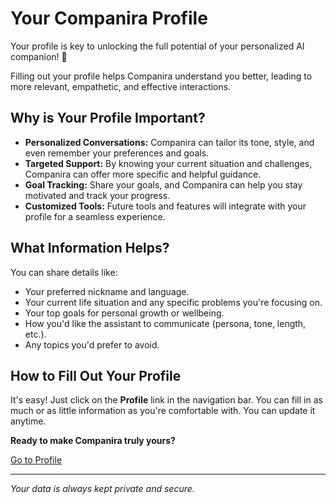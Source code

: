 # Your Companira Profile

Your profile is key to unlocking the full potential of your personalized AI companion! 🔑

Filling out your profile helps Companira understand you better, leading to more relevant, empathetic, and effective interactions.

## Why is Your Profile Important?

*   **Personalized Conversations:** Companira can tailor its tone, style, and even remember your preferences and goals.
*   **Targeted Support:** By knowing your current situation and challenges, Companira can offer more specific and helpful guidance.
*   **Goal Tracking:** Share your goals, and Companira can help you stay motivated and track your progress.
*   **Customized Tools:** Future tools and features will integrate with your profile for a seamless experience.

## What Information Helps?

You can share details like:
*   Your preferred nickname and language.
*   Your current life situation and any specific problems you're focusing on.
*   Your top goals for personal growth or wellbeing.
*   How you'd like the assistant to communicate (persona, tone, length, etc.).
*   Any topics you'd prefer to avoid.

## How to Fill Out Your Profile

It's easy! Just click on the **Profile** link in the navigation bar. You can fill in as much or as little information as you're comfortable with. You can update it anytime.

**Ready to make Companira truly yours?**

[Go to Profile](/profile)

---

*Your data is always kept private and secure.*
